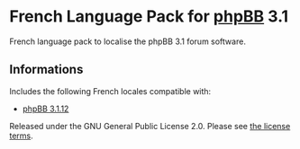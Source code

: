 # French Language Pack for [phpBB](https://www.phpbb.com/) 3.1

French language pack to localise the phpBB 3.1 forum software.

## Informations

Includes the following French locales compatible with:

- [phpBB 3.1.12](https://github.com/phpbb/phpbb/releases/tag/release-3.1.12)

Released under the GNU General Public License 2.0. Please see [the license terms](https://github.com/qiaeru/phpbb-language-fr/blob/3.1.x/language/fr/LICENSE).
